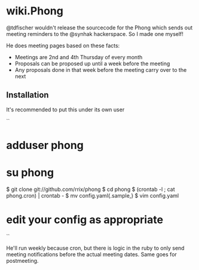wiki.Phong
==========

@tdfischer wouldn't release the sourcecode for the Phong which sends out
meeting reminders to the @synhak hackerspace. So I made one myself!

He does meeting pages based on these facts:

* Meetings are 2nd and 4th Thursday of every month
* Proposals can be proposed up until a week before the meeting
* Any proposals done in that week before the meeting carry over to the next

Installation
------------

It's recommended to put this under its own user

``
# adduser phong
# su phong
$ git clone git://github.com/rrix/phong
$ cd phong
$ (crontab -l ; cat phong.cron) | crontab -
$ mv config.yaml{.sample,}
$ vim config.yaml
  # edit your config as appropriate
``

He'll run weekly because cron, but there is logic in the ruby to only send
meeting notifications before the actual meeting dates. Same goes for
postmeeting.

